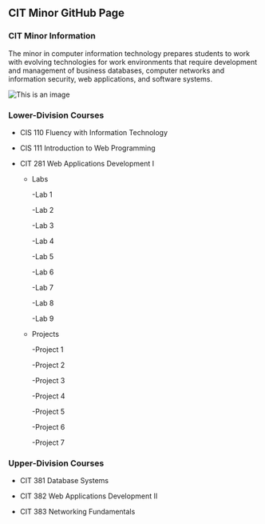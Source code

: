 ## CIT Minor GitHub Page

### CIT Minor Information
The minor in computer information technology prepares students to work with evolving technologies for work environments that require development and management of business databases, computer networks and information security, web applications, and software systems.

![This is an image](https://images.unsplash.com/photo-1542903660-eedba2cda473?ixlib=rb-1.2.1&ixid=MnwxMjA3fDB8MHxwaG90by1wYWdlfHx8fGVufDB8fHx8&auto=format&fit=crop&w=2070&q=80)

### Lower-Division Courses

- CIS 110 Fluency with Information Technology

- CIS 111 Introduction to Web Programming

- CIT 281 Web Applications Development I
  - Labs
  
    -Lab 1
    
    -Lab 2
    
    -Lab 3
    
    -Lab 4
    
    -Lab 5
    
    -Lab 6
    
    -Lab 7
    
    -Lab 8
    
    -Lab 9
    
  - Projects
  
    -Project 1
    
    -Project 2
    
    -Project 3
    
    -Project 4
    
    -Project 5
    
    -Project 6
    
    -Project 7
    
### Upper-Division Courses

- CIT 381 Database Systems

- CIT 382 Web Applications Development II

- CIT 383 Networking Fundamentals
